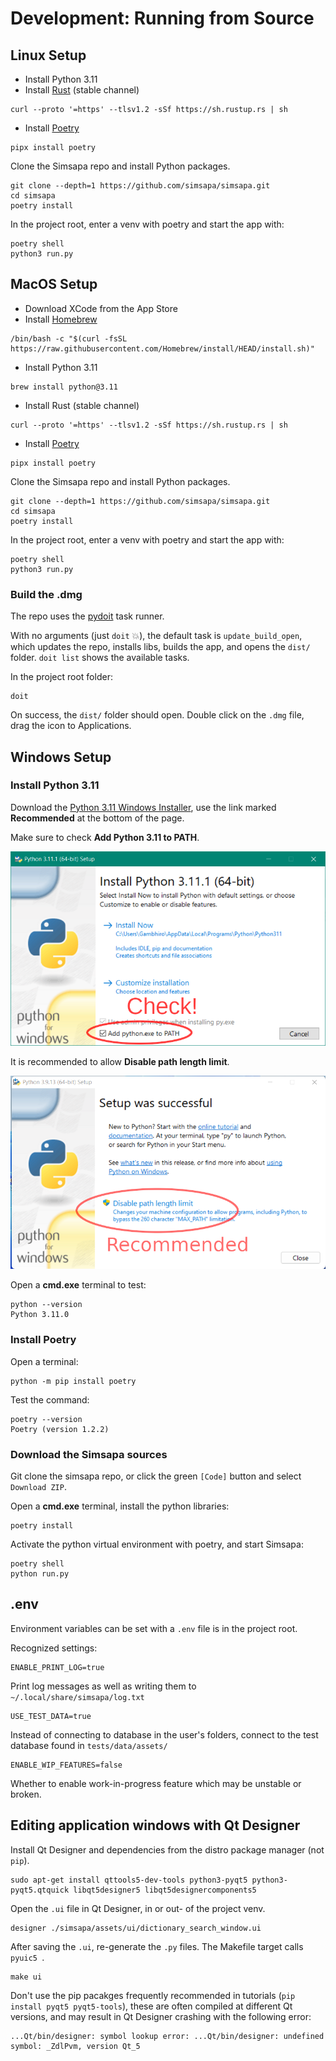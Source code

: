 # Development: Running from Source

## Linux Setup

- Install Python 3.11
- Install [Rust](https://www.rust-lang.org/tools/install) (stable channel)

``` shell
curl --proto '=https' --tlsv1.2 -sSf https://sh.rustup.rs | sh
```

- Install [Poetry](https://python-poetry.org/docs/)

``` shell
pipx install poetry
```

Clone the Simsapa repo and install Python packages.

``` shell
git clone --depth=1 https://github.com/simsapa/simsapa.git
cd simsapa
poetry install
```

In the project root, enter a venv with poetry and start the app with:

``` shell
poetry shell
python3 run.py
```

## MacOS Setup

- Download XCode from the App Store
- Install [Homebrew](https://brew.sh/)

``` shell
/bin/bash -c "$(curl -fsSL https://raw.githubusercontent.com/Homebrew/install/HEAD/install.sh)"
```

- Install Python 3.11


``` shell
brew install python@3.11
```

- Install Rust (stable channel)

``` shell
curl --proto '=https' --tlsv1.2 -sSf https://sh.rustup.rs | sh
```

- Install [Poetry](https://python-poetry.org/docs/)

``` shell
pipx install poetry
```

Clone the Simsapa repo and install Python packages.

``` shell
git clone --depth=1 https://github.com/simsapa/simsapa.git
cd simsapa
poetry install
```

In the project root, enter a venv with poetry and start the app with:

``` shell
poetry shell
python3 run.py
```

### Build the .dmg

The repo uses the [pydoit](https://pydoit.org/) task runner.

With no arguments (just `doit` 💥), the default task is `update_build_open`, which updates the repo, installs libs, builds the app, and opens the `dist/` folder. `doit list` shows the available tasks.

In the project root folder:

``` shell
doit
```

On success, the `dist/` folder should open. Double click on the `.dmg` file, drag the icon to Applications.

## Windows Setup

### Install Python 3.11

Download the [Python 3.11 Windows Installer](https://www.python.org/downloads/release/python-3111/), use the link marked **Recommended** at the bottom of the page.

Make sure to check **Add Python 3.11 to PATH**.

![Windows Install Python](/images/windows-install-python-3-11.png)

It is recommended to allow **Disable path length limit**.

![Windows Python Finished](/images/windows-python-finished.png)

Open a **cmd.exe** terminal to test:

```
python --version
Python 3.11.0
```

### Install Poetry

Open a terminal:

```
python -m pip install poetry
```

Test the command:

```
poetry --version
Poetry (version 1.2.2)
```

### Download the Simsapa sources

Git clone the simsapa repo, or click the green `[Code]` button and select `Download ZIP`.

Open a **cmd.exe** terminal, install the python libraries:

```
poetry install
```

Activate the python virtual environment with poetry, and start Simsapa:

```
poetry shell
python run.py
```

## .env

Environment variables can be set with a `.env` file is in the project root.

Recognized settings:

```
ENABLE_PRINT_LOG=true
```

Print log messages as well as writing them to `~/.local/share/simsapa/log.txt`

```
USE_TEST_DATA=true
```

Instead of connecting to database in the user's folders, connect to the test
database found in `tests/data/assets/`

```
ENABLE_WIP_FEATURES=false
```

Whether to enable work-in-progress feature which may be unstable or broken.

## Editing application windows with Qt Designer

Install Qt Designer and dependencies from the distro package manager (not `pip`).

``` shell
sudo apt-get install qttools5-dev-tools python3-pyqt5 python3-pyqt5.qtquick libqt5designer5 libqt5designercomponents5
```

Open the `.ui` file in Qt Designer, in or out- of the project venv.

``` shell
designer ./simsapa/assets/ui/dictionary_search_window.ui
```

After saving the `.ui`, re-generate the `.py` files. The Makefile target calls `pyuic5 `.

``` shell
make ui
```

Don't use the pip pacakges frequently recommended in tutorials (`pip install
pyqt5 pyqt5-tools`), these are often compiled at different Qt versions, and may
result in Qt Designer crashing with the following error:

```
...Qt/bin/designer: symbol lookup error: ...Qt/bin/designer: undefined symbol: _ZdlPvm, version Qt_5
```

